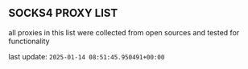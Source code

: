 ## SOCKS4 PROXY LIST

all proxies in this list were collected from open sources and tested for functionality

last update: `2025-01-14 08:51:45.950491+00:00`